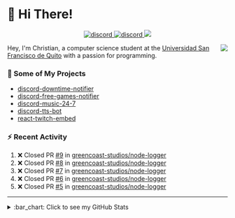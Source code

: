 # :wave: Hi There!

<p align="center">
  <a href="https://discord.gg/mhj3Zsv">
    <img alt="discord" src="https://img.shields.io/discord/730998659008823296.svg?label=&logo=discord&logoColor=ffffff&color=7389D8&labelColor=6A7EC2"/>
  </a>
  <a href="https://twitter.com/moonstar_x99">
    <img alt="discord" src="https://img.shields.io/twitter/follow/moonstar_x99?label=Follow%20Me%21&style=social"/>
  </a>
  <a href="https://badges.pufler.dev">
    <img src="https://badges.pufler.dev/visits/moonstar-x/moonstar-x?style=flat&logo=github">
  </a>
</p>

<img align="right" src="https://media.tenor.com/images/cb8fb20986aac7eef75c8ce6bc3997c0/tenor.gif" />

Hey, I'm Christian, a computer science student at the [Universidad San Francisco de Quito](http://www.usfq.edu.ec/Paginas/Inicio.aspx) with a passion for programming.

### :rocket: Some of My Projects

* [discord-downtime-notifier](https://github.com/moonstar-x/discord-downtime-notifier)
* [discord-free-games-notifier](https://github.com/moonstar-x/discord-free-games-notifier)
* [discord-music-24-7](https://github.com/moonstar-x/discord-music-24-7)
* [discord-tts-bot](https://github.com/moonstar-x/discord-tts-bot)
* [react-twitch-embed](https://github.com/moonstar-x/react-twitch-embed)

### :zap: Recent Activity

<!--START_SECTION:activity-->
1. ❌ Closed PR [#9](https://github.com/greencoast-studios/node-logger/pull/9) in [greencoast-studios/node-logger](https://github.com/greencoast-studios/node-logger)
2. ❌ Closed PR [#8](https://github.com/greencoast-studios/node-logger/pull/8) in [greencoast-studios/node-logger](https://github.com/greencoast-studios/node-logger)
3. ❌ Closed PR [#7](https://github.com/greencoast-studios/node-logger/pull/7) in [greencoast-studios/node-logger](https://github.com/greencoast-studios/node-logger)
4. ❌ Closed PR [#6](https://github.com/greencoast-studios/node-logger/pull/6) in [greencoast-studios/node-logger](https://github.com/greencoast-studios/node-logger)
5. ❌ Closed PR [#5](https://github.com/greencoast-studios/node-logger/pull/5) in [greencoast-studios/node-logger](https://github.com/greencoast-studios/node-logger)
<!--END_SECTION:activity-->

---

<details>
  <summary>
    :bar_chart: Click to see my GitHub Stats
  </summary>
  <p align="center">
    <br>
    <img alt="GitHub Stats" src="https://github-readme-stats.vercel.app/api?username=moonstar-x&count_private=true&show_icons=true&theme=dracula" />
    <br>
    <img alt="GitHub Top Languages" src="https://github-readme-stats.vercel.app/api/top-langs/?username=moonstar-x&layout=compact&theme=dracula" />
  </p>
</details>
